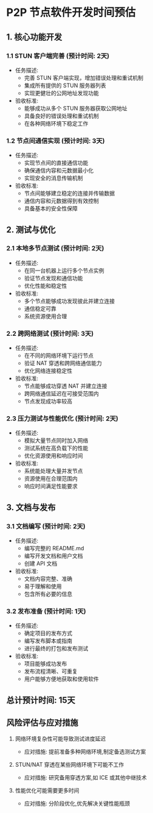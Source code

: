 # P2P 节点软件开发时间预估

## 1. 核心功能开发

### 1.1 STUN 客户端完善 (预计时间: 2天)
- 任务描述: 
  - 完善 STUN 客户端实现，增加错误处理和重试机制
  - 集成所有提供的 STUN 服务器列表
  - 实现更健壮的公网地址发现功能
- 验收标准:
  - 能够成功从多个 STUN 服务器获取公网地址
  - 具备良好的错误处理和重试机制
  - 在各种网络环境下稳定工作

### 1.2 节点间通信实现 (预计时间: 3天)
- 任务描述:
  - 实现节点间的直接通信功能
  - 确保通信内容和元数据最小化
  - 实现安全的消息传输机制
- 验收标准:
  - 节点间能够建立稳定的连接并传输数据
  - 通信内容和元数据得到有效控制
  - 具备基本的安全性保障

## 2. 测试与优化

### 2.1 本地多节点测试 (预计时间: 2天)
- 任务描述:
  - 在同一台机器上运行多个节点实例
  - 验证节点发现和通信功能
  - 优化性能和稳定性
- 验收标准:
  - 多个节点能够成功发现彼此并建立连接
  - 通信稳定可靠
  - 系统资源使用合理

### 2.2 跨网络测试 (预计时间: 3天)
- 任务描述:
  - 在不同的网络环境下运行节点
  - 验证 NAT 穿透和跨网络通信能力
  - 优化网络连接稳定性
- 验收标准:
  - 节点能够成功穿透 NAT 并建立连接
  - 跨网络通信延迟在可接受范围内
  - 节点发现成功率较高

### 2.3 压力测试与性能优化 (预计时间: 2天)
- 任务描述:
  - 模拟大量节点同时加入网络
  - 测试系统在高负载下的性能
  - 优化资源使用和响应时间
- 验收标准:
  - 系统能处理大量并发节点
  - 资源使用在合理范围内
  - 响应时间满足性能要求

## 3. 文档与发布

### 3.1 文档编写 (预计时间: 2天)
- 任务描述:
  - 编写完整的 README.md
  - 编写开发文档和用户文档
  - 创建 API 文档
- 验收标准:
  - 文档内容完整、准确
  - 易于理解和使用
  - 包含所有必要的信息

### 3.2 发布准备 (预计时间: 1天)
- 任务描述:
  - 确定项目的发布方式
  - 编写发布脚本或指南
  - 进行最终的打包和发布测试
- 验收标准:
  - 项目能够成功发布
  - 发布流程清晰、可重复
  - 用户能够方便地获取和使用软件

## 总计预计时间: 15天

## 风险评估与应对措施

1. 网络环境复杂性可能导致测试进度延迟
   - 应对措施: 提前准备多种网络环境,制定备选测试方案

2. STUN/NAT 穿透在某些网络环境下可能不工作
   - 应对措施: 研究备用穿透方案,如 ICE 或其他中继技术

3. 性能优化可能需要更多时间
   - 应对措施: 分阶段优化,优先解决关键性能瓶颈